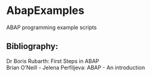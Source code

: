 # AbapExamples
ABAP programming example scripts

## Bibliography:

Dr Boris Rubarth: First Steps in ABAP \
Brian O’Neill - Jelena Perfiljeva: ABAP - An introduction
